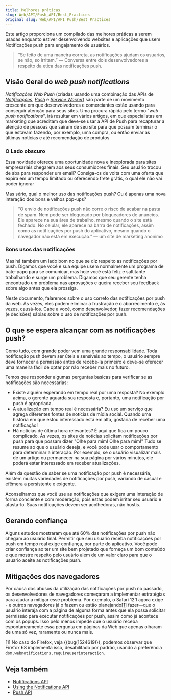 ```yaml
---
title: Melhores práticas
slug: Web/API/Push_API/Best_Practices
original_slug: Web/API/API_Push/Best_Practices
---
```


Este artigo proporciona um compilado das melhores práticas a serem usadas enquanto estiver desenvolvendo websites e aplicações que usem Notificações push para engajamento de usuários.

> “Se feito de uma maneira correta, as notificações ajudam os usuarios, se não, so irritam.” — Conversa entre dois desenvolvedores a respeito da etica das notificações push.

## Visão Geral do _web push notifications_

_Notificações Web Push_ (criadas usando uma combinação das APIs de _[Notificações](/pt-BR/docs/Web/API/Notifications_API)_, _[Push](/pt-BR/docs/Web/API/Push_API)_ e _[Service Worker](/pt-BR/docs/Web/API/Service_Worker_API)_) são parte de um movimento crescente em que desenvolvedores e comerciantes estão usando para conseguir atenção para seus sites. Uma procura rápida pelo termo "_web push notifications_", irá resultar em vários artigos, em que especialistas em marketing que acreditam que deve-se usar a API de Push para recapturar a atenção de pessoas que saíram de seu site para que possam terminar o que estavam fazendo, por exemplo, uma compra, ou então enviar as últimas notícias e até recomendação de produtos

### O Lado obscuro

Essa novidade oferece uma oportunidade nova e inexplorada para sites empresariais chegarem aos seus consumidores finais. Seu usuário trocou de aba para responder um email? Consiga-os de volta com uma oferta que expira em um tempo limitado ou oferecendo frete grátis, o qual ele não vai poder ignorar

Mas sério, qual o melhor uso das notificações push? Ou é apenas uma nova interação dos bons e velhos pop-ups?

> “O envio de notificações push não corre o risco de acabar na pasta de spam. Nem pode ser bloqueado por bloqueadores de anúncios. Ele aparece na sua área de trabalho, mesmo quando o site está fechado. No celular, ele aparece na barra de notificações, assim como as notificações por push do aplicativo, mesmo quando o navegador não está em execução.” — um site de marketing anonimo

### Bons usos das notificações

Mas há também um lado bom no que se diz respeito as notificações por push. Digamos que você e sua equipe usem normalmente um programa de bate-papo para se comunicar, mas hoje você está feliz e saltitante trabalhando e surge um problema. Digamos que seu gerente tenha encontrado um problema nas aprovações e queira receber seu feedback sobre algo antes que ela prossiga.

Neste documento, falaremos sobre o uso correto das notificações por push da web. Às vezes, eles podem eliminar a frustração e o aborrecimento e, às vezes, causá-los. Cabe a você, como desenvolvedor, fazer recomendações (e decisões) sábias sobre o uso de notificações por push.

## O que se espera alcançar com as notificações push?

Como tudo, com grande poder vem uma grande responsabilidade. Toda notificação push devem ser úteis e sensíveis ao tempo, o usuário sempre deve fornecer a permissão antes de recebe-la primeiro e deve-se oferecer uma maneira fácil de optar por não receber mais no futuro.

Temos que responder algumas perguntas basicas para verificar se as notificações são necessarias:

- Existe alguém esperando em tempo real por uma resposta? No exemplo acima, o gerente aguarda sua resposta e, portanto, uma notificação por push é apropriada.
- A atualização em tempo real é necessária? Eu uso um serviço que agrega diferentes fontes de notícias de mídia social. Quando uma história em que estou interessado está em alta, gostaria de receber uma notificação!
- Há notícias de última hora relevantes? É aqui que fica um pouco complicado. Às vezes, os sites de notícias solicitam notificações por push para que possam dizer "Olhe para mim! Olhe para mim!" Tudo se resume ao que o usuário deseja, e você pode usar o comportamento para determinar a interação. Por exemplo, se o usuário visualizar mais de um artigo ou permanecer na sua página por vários minutos, ele poderá estar interessado em receber atualizações.

Além da questão de saber se uma notificação por push é necessária, existem muitas variedades de notificações por push, variando de casual e efêmera a persistente e exigente.

Aconselhamos que você use as notificações que exigem uma interação de forma conciente e com moderação, pois estas podem irritar seu usuario e afasta-lo. Suas notificações devem ser acolhedoras, não hostis.

## Gerando confiança

Alguns estudos mostraram que até 60% das notificações por push não chegam ao usuário final. Permitir que seu usuario receba notificações por push em tempo real exige confiança, por parte do aplicativo. Você pode criar confiança ao ter um site bem projetado que forneça um bom conteúdo e que mostre respeito pelo usuário alem de um valor claro para que o usuario aceite as notificações push.

## Mitigações dos navegadores

Por causa dos abusos da utilização das notificações por push no passado, os desenvolvedores de navegadores começaram a implementar estratégias para ajudar a mitigar esse problema. Por exemplo, o Safari 12.1 agora exige - e outros navegadores já o fazem ou estão planejando[\[1\]](#mitigations-footnote-1) fazer—que o usuário interaja com a página de alguma forma antes que ela possa solicitar permissão para executar notificações por push, assim como já acontece com os popups. Isso pelo menos impede que o usuário receba espontaneamente essa pergunta em páginas da Web que apenas olharam de uma só vez, raramente ou nunca mais.

\[1] No caso do Firefox, veja {{bug(1524619)}}, podemos observar que Firefox 68 implementa isso, desabilitado por padrão, usando a preferência `dom.webnotifications.requireuserinteraction`.

## Veja também

- [Notifications API](/pt-BR/docs/Web/API/Notifications_API)
- [Using the Notifications API](/pt-BR/docs/Web/API/Notifications_API/Using_the_Notifications_API)
- [Push API](/pt-BR/docs/Web/API/Push_API)

